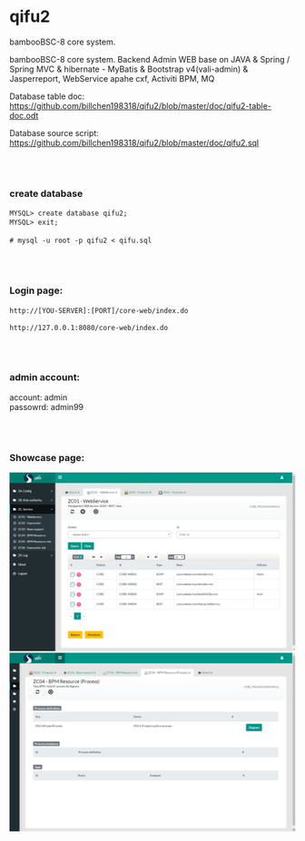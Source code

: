 # qifu2
bambooBSC-8 core system.

bambooBSC-8 core system. Backend Admin WEB base on JAVA & Spring / Spring MVC & hibernate - MyBatis & Bootstrap v4(vali-admin) & Jasperreport, WebService apahe cxf, Activiti BPM, MQ 

Database table doc:
https://github.com/billchen198318/qifu2/blob/master/doc/qifu2-table-doc.odt

Database source script:
https://github.com/billchen198318/qifu2/blob/master/doc/qifu2.sql

<br>
<br>

### create database

```
MYSQL> create database qifu2;
MYSQL> exit;

# mysql -u root -p qifu2 < qifu.sql

```

<br>
<br>

### Login page:
```
http://[YOU-SERVER]:[PORT]/core-web/index.do
```

```
http://127.0.0.1:8080/core-web/index.do
```

<br>
<br>

### admin account: 
account: admin <br>
passowrd: admin99 <br>


<br>
<br>

### Showcase page: 

<img alt="demo1" src="https://raw.githubusercontent.com/billchen198318/qifu2/master/doc/pic/qifu2-001.png">
<img alt="demo2" src="https://raw.githubusercontent.com/billchen198318/qifu2/master/doc/pic/qifu2-002.png">


